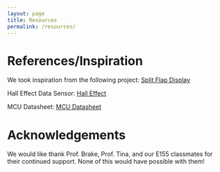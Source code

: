 ```yaml
---
layout: page
title: Resources
permalink: /resources/
---
```


# References/Inspiration
We took inspiration from the following project:
[Split Flap Display](https://www.partsnotincluded.com/building-diy-split-flap-displays/)

Hall Effect Data Sensor:
[Hall Effect](https://www.diodes.com/assets/Datasheets/products_inactive_data/AH3362Q.pdf)

MCU Datasheet:
[MCU Datasheet](https://pages.hmc.edu/brake/class/e155/fa23/assets/doc/ds11451-stm32l432kc.pdf)

# Acknowledgements
We would like thank Prof. Brake, Prof. Tina, and our E155 classmates for their continued support. None of this would have possible with them!



